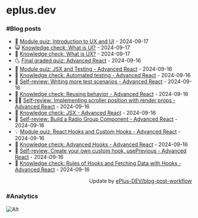 # eplus.dev

### #Blog posts

<!-- BLOG-POST-LIST:START -->
 - 🧰 [Module quiz: Introduction to UX and UI](https://eplus.dev/module-quiz-introduction-to-ux-and-ui) - 2024-09-17
 - 😺 [Knowledge check: What is UI?](https://eplus.dev/knowledge-check-what-is-ui) - 2024-09-17
 - 🗽 [Knowledge check: What is UX?](https://eplus.dev/knowledge-check-what-is-ux) - 2024-09-17
 - 🌜 [Final graded quiz: Advanced React](https://eplus.dev/final-graded-quiz-advanced-react) - 2024-09-16
 - 📝 [Module quiz: JSX and Testing - Advanced React](https://eplus.dev/module-quiz-jsx-and-testing-advanced-react) - 2024-09-16
 - 🚀 [Knowledge check: Automated testing - Advanced React](https://eplus.dev/knowledge-check-automated-testing-advanced-react) - 2024-09-16
 - 💼 [Self-review: Writing more test scenarios - Advanced React](https://eplus.dev/self-review-writing-more-test-scenarios-advanced-react) - 2024-09-16
 - 🦣 [Knowledge check: Reusing behavior - Advanced React](https://eplus.dev/knowledge-check-reusing-behavior-advanced-react) - 2024-09-16
 - 👨‍🏫 [Self-review: Implementing scroller position with render props - Advanced React](https://eplus.dev/self-review-implementing-scroller-position-with-render-props-advanced-react) - 2024-09-16
 - 🔭 [Knowledge check: JSX - Advanced React](https://eplus.dev/knowledge-check-jsx-advanced-react) - 2024-09-16
 - 🤡 [Self-review: Build a Radio Group Component - Advanced React](https://eplus.dev/self-review-build-a-radio-group-component-advanced-react) - 2024-09-16
 - 💡 [Module quiz: React Hooks and Custom Hooks - Advanced React](https://eplus.dev/module-quiz-react-hooks-and-custom-hooks-advanced-react) - 2024-09-16
 - 🦣 [Knowledge check: Advanced Hooks - Advanced React](https://eplus.dev/knowledge-check-advanced-hooks-advanced-react) - 2024-09-16
 - 💪 [Self-review: Create your own custom hook, usePrevious - Advanced React](https://eplus.dev/self-review-create-your-own-custom-hook-useprevious-advanced-react) - 2024-09-16
 - 🤡 [Knowledge check: Rules of Hooks and Fetching Data with Hooks - Advanced React](https://eplus.dev/knowledge-check-rules-of-hooks-and-fetching-data-with-hooks-advanced-react) - 2024-09-16<!-- BLOG-POST-LIST:END -->

<div align="right">
  Update by <a target="_blank"
    href="https://github.com/ePlus-DEV/blog-post-workflow">ePlus-DEV/blog-post-workflow</a>
</div>

### #Analytics
![Alt](https://repobeats.axiom.co/api/embed/9990f7cddfbad8d834990b10ccad05f81ac1096f.svg "Repobeats analytics image")
